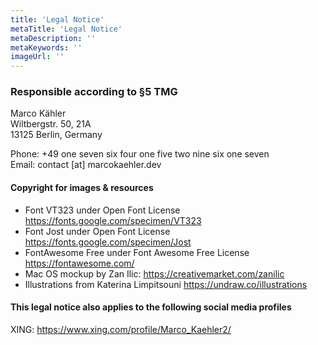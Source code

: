 ```yaml
---
title: 'Legal Notice'
metaTitle: 'Legal Notice'
metaDescription: ''
metaKeywords: ''
imageUrl: ''
---
```


### Responsible according to §5 TMG
Marco Kähler\
Wiltbergstr. 50, 21A\
13125 Berlin, Germany

Phone: +49 one seven six four one five two nine six one seven\
Email: contact [at] marcokaehler.dev

#### Copyright for images & resources
* Font VT323 under Open Font License <https://fonts.google.com/specimen/VT323>
* Font Jost under Open Font License <https://fonts.google.com/specimen/Jost>
* FontAwesome Free under Font Awesome Free License <https://fontawesome.com/>
* Mac OS mockup by Zan Ilic: <https://creativemarket.com/zanilic>
* Illustrations from Katerina Limpitsouni <https://undraw.co/illustrations>

#### This legal notice also applies to the following social media profiles
XING: <https://www.xing.com/profile/Marco_Kaehler2/>